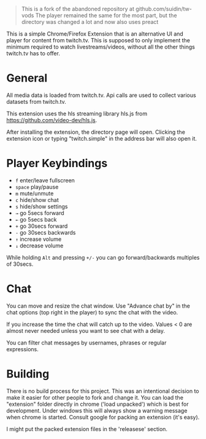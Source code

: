 > This is a fork of the abandoned repository at github.com/suidin/tw-vods
> The player remained the same for the most part, but the directory was changed a lot and now also uses preact

This is a simple Chrome/Firefox Extension that is an alternative UI and player for content from twitch.tv.
This is supposed to only implement the minimum required to watch livestreams/videos, without all the other things twitch.tv has to offer.

# General
All media data is loaded from twitch.tv. Api calls are used to collect various datasets from twitch.tv.

This extension uses the hls streaming library hls.js from https://github.com/video-dev/hls.js.

After installing the extension, the directory page will open. 
Clicking the extension icon or typing "twitch.simple" in the address bar will also open it.

# Player Keybindings

* ```f``` enter/leave fullscreen
* ```space``` play/pause
* ```m``` mute/unmute
* ```c``` hide/show chat
* ```s``` hide/show settings
* ```→``` go 5secs forward
* ```←``` go 5secs back
* ```+``` go 30secs forward
* ```-``` go 30secs backwards
* ```↑``` increase volume
* ```↓``` decrease volume

While holding ```Alt``` and pressing ```+/-``` you can go forward/backwards multiples of 30secs.

# Chat

You can move and resize the chat window.
Use "Advance chat by" in the chat options (top right in the player) to sync the chat with the video.

If you increase the time the chat will catch up to the video.
Values < 0 are almost never needed unless you want to see chat with a delay.

You can filter chat messages by usernames, phrases or regular expressions.

# Building

There is no build process for this project. This was an intentional decision to make it easier for other people to fork and change it.
You can load the "extension" folder directly in chrome ('load unpacked') which is best for development.
Under windows this will always show a warning message when chrome is started.
Consult google for packing an extension (it's easy).

I might put the packed extension files in the 'releasese' section.
